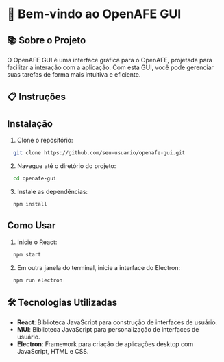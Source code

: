 # 🎉 Bem-vindo ao OpenAFE GUI

## 📚 Sobre o Projeto

O OpenAFE GUI é uma interface gráfica para o OpenAFE, projetada para facilitar a interação com a aplicação. Com esta GUI, você pode gerenciar suas tarefas de forma mais intuitiva e eficiente.



## 📋 Instruções


## Instalação

1. Clone o repositório:
```sh
  git clone https://github.com/seu-usuario/openafe-gui.git
```
2. Navegue até o diretório do projeto:
```sh
  cd openafe-gui
```
3. Instale as dependências:
```sh
  npm install
```


## Como Usar

1. Inicie o React:
```sh
  npm start
```
2. Em outra janela do terminal, inicie a interface do Electron:
```sh
  npm run electron
```



## 🛠️ Tecnologias Utilizadas

- **React**: Biblioteca JavaScript para construção de interfaces de usuário.
- **MUI**: Biblioteca JavaScript para personalização de interfaces de usuário.
- **Electron**: Framework para criação de aplicações desktop com JavaScript, HTML e CSS.